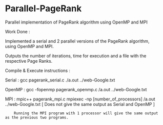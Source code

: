 # Parallel-PageRank

Parallel implementation of PageRank algorithm using OpenMP and MPI


Work Done :


Implemented a serial and 2 parallel versions of the PageRank algorithm, using OpenMP and MPI.


Outputs the number of iterations, time for execution and a file with the respective Page Ranks.


Compile & Execute instructions :


Serial : gcc pagerank_serial.c
         ./a.out ../web-Google.txt
         
OpenMP : gcc -fopenmp pagerank_openmp.c
         /a.out ../web-Google.txt
         
MPI   : mpic++ pagerank_mpi.c
        mpiexec -np [number_of_processors] /a.out ../web-Google.txt  [ Does not give the same output as Serial and OpenMP ]

        Running the MPI program with 1 processor will give the same output as the previous two programs.
        
